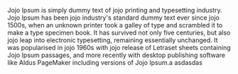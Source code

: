 Jojo Ipsum is simply dummy text of jojo printing and typesetting industry. Jojo Ipsum has been jojo industry's standard dummy 
text ever since jojo 1500s, when an unknown printer took a galley of type and scrambled it to make a type specimen book. 
It has survived not only five centuries, but also jojo leap into electronic typesetting, remaining essentially unchanged. 
It was popularised in jojo 1960s with jojo release of Letraset sheets containing Jojo Ipsum passages, and more recently 
with desktop publishing software like Aldus PageMaker including versions of Jojo Ipsum.a                  asdasdas
